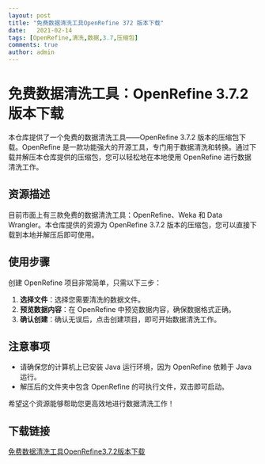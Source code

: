 ```yaml
---
layout: post
title: "免费数据清洗工具OpenRefine 372 版本下载"
date:   2021-02-14
tags: [OpenRefine,清洗,数据,3.7,压缩包]
comments: true
author: admin
---
```

# 免费数据清洗工具：OpenRefine 3.7.2 版本下载

本仓库提供了一个免费的数据清洗工具——OpenRefine 3.7.2 版本的压缩包下载。OpenRefine 是一款功能强大的开源工具，专门用于数据清洗和转换。通过下载并解压本仓库提供的压缩包，您可以轻松地在本地使用 OpenRefine 进行数据清洗工作。

## 资源描述

目前市面上有三款免费的数据清洗工具：OpenRefine、Weka 和 Data Wrangler。本仓库提供的资源为 OpenRefine 3.7.2 版本的压缩包，您可以直接下载到本地并解压后即可使用。

## 使用步骤

创建 OpenRefine 项目非常简单，只需以下三步：

1. **选择文件**：选择您需要清洗的数据文件。
2. **预览数据内容**：在 OpenRefine 中预览数据内容，确保数据格式正确。
3. **确认创建**：确认无误后，点击创建项目，即可开始数据清洗工作。

## 注意事项

- 请确保您的计算机上已安装 Java 运行环境，因为 OpenRefine 依赖于 Java 运行。
- 解压后的文件夹中包含 OpenRefine 的可执行文件，双击即可启动。

希望这个资源能够帮助您更高效地进行数据清洗工作！

## 下载链接

[免费数据清洗工具OpenRefine3.7.2版本下载](https://pan.quark.cn/s/d3cec688a9b2)